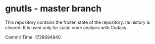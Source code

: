 # gnutls - master branch

This repository contains the frozen state of the repository.
Its history is cleared. It is used only for static code
analysis with Codacy.

Commit Time: 1728694940